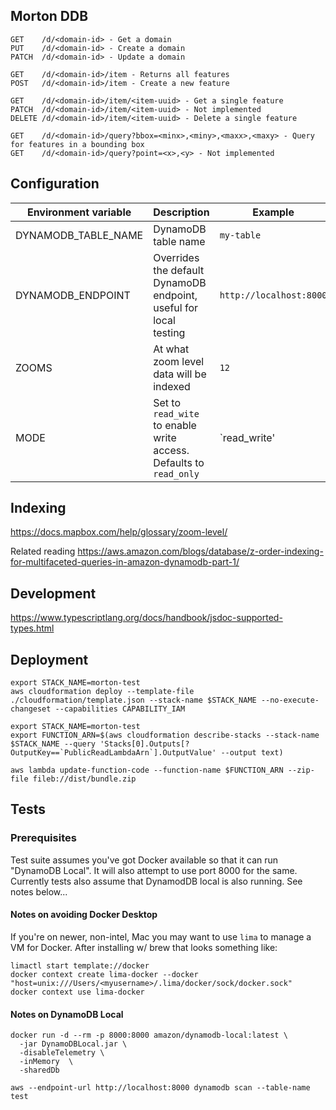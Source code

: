 ## Morton DDB

```
GET    /d/<domain-id> - Get a domain
PUT    /d/<domain-id> - Create a domain
PATCH  /d/<domain-id> - Update a domain

GET    /d/<domain-id>/item - Returns all features
POST   /d/<domain-id>/item - Create a new feature

GET    /d/<domain-id>/item/<item-uuid> - Get a single feature
PATCH  /d/<domain-id>/item/<item-uuid> - Not implemented
DELETE /d/<domain-id>/item/<item-uuid> - Delete a single feature

GET    /d/<domain-id>/query?bbox=<minx>,<miny>,<maxx>,<maxy> - Query for features in a bounding box
GET    /d/<domain-id>/query?point=<x>,<y> - Not implemented
```

## Configuration

| Environment variable | Description                                                        | Example                 |
| -------------------- | ------------------------------------------------------------------ | ----------------------- |
| DYNAMODB_TABLE_NAME  | DynamoDB table name                                                | `my-table`              |
| DYNAMODB_ENDPOINT    | Overrides the default DynamoDB endpoint, useful for local testing  | `http://localhost:8000` |
| ZOOMS                | At what zoom level data will be indexed                            | `12`                    |
| MODE                 | Set to `read_wite` to enable write access. Defaults to `read_only` | `read_write'            |

## Indexing

https://docs.mapbox.com/help/glossary/zoom-level/

Related reading https://aws.amazon.com/blogs/database/z-order-indexing-for-multifaceted-queries-in-amazon-dynamodb-part-1/

## Development

https://www.typescriptlang.org/docs/handbook/jsdoc-supported-types.html

## Deployment

```
export STACK_NAME=morton-test
aws cloudformation deploy --template-file ./cloudformation/template.json --stack-name $STACK_NAME --no-execute-changeset --capabilities CAPABILITY_IAM

export STACK_NAME=morton-test
export FUNCTION_ARN=$(aws cloudformation describe-stacks --stack-name $STACK_NAME --query 'Stacks[0].Outputs[?OutputKey==`PublicReadLambdaArn`].OutputValue' --output text)

aws lambda update-function-code --function-name $FUNCTION_ARN --zip-file fileb://dist/bundle.zip
```

## Tests

### Prerequisites

Test suite assumes you've got Docker available so that it can run "DynamoDB Local". It will also attempt to use port 8000 for the same. Currently tests also assume that DynamodDB local is also running. See notes below...

#### Notes on avoiding Docker Desktop

If you're on newer, non-intel, Mac you may want to use `lima` to manage a VM for Docker. After installing w/ brew that looks something like:

```
limactl start template://docker
docker context create lima-docker --docker "host=unix:///Users/<myusername>/.lima/docker/sock/docker.sock"
docker context use lima-docker
```

#### Notes on DynamoDB Local

```
docker run -d --rm -p 8000:8000 amazon/dynamodb-local:latest \
  -jar DynamoDBLocal.jar \
  -disableTelemetry \
  -inMemory  \
  -sharedDb
```

`aws --endpoint-url http://localhost:8000 dynamodb scan --table-name test`
